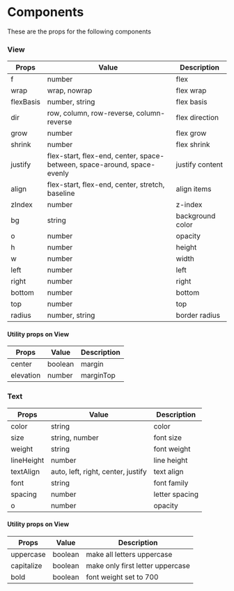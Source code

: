 # Components

These are the props for the following components

### View

| Props     | Value                                                                   | Description      |
| --------- | ----------------------------------------------------------------------- | ---------------- |
| f         | number                                                                  | flex             |
| wrap      | wrap, nowrap                                                            | flex wrap        |
| flexBasis | number, string                                                          | flex basis       |
| dir       | row, column, row-reverse, column-reverse                                | flex direction   |
| grow      | number                                                                  | flex grow        |
| shrink    | number                                                                  | flex shrink      |
| justify   | flex-start, flex-end, center, space-between, space-around, space-evenly | justify content  |
| align     | flex-start, flex-end, center, stretch, baseline                         | align items      |
| zIndex    | number                                                                  | z-index          |
| bg        | string                                                                  | background color |
| o         | number                                                                  | opacity          |
| h         | number                                                                  | height           |
| w         | number                                                                  | width            |
| left      | number                                                                  | left             |
| right     | number                                                                  | right            |
| bottom    | number                                                                  | bottom           |
| top       | number                                                                  | top              |
| radius    | number, string                                                          | border radius    |

#### Utility props on View

| Props     | Value   | Description |
| --------- | ------- | ----------- |
| center    | boolean | margin      |
| elevation | number  | marginTop   |

### Text

| Props      | Value                              | Description    |
| ---------- | ---------------------------------- | -------------- |
| color      | string                             | color          |
| size       | string, number                     | font size      |
| weight     | string                             | font weight    |
| lineHeight | number                             | line height    |
| textAlign  | auto, left, right, center, justify | text align     |
| font       | string                             | font family    |
| spacing    | number                             | letter spacing |
| o          | number                             | opacity        |

#### Utility props on View

| Props      | Value   | Description                      |
| ---------- | ------- | -------------------------------- |
| uppercase  | boolean | make all letters uppercase       |
| capitalize | boolean | make only first letter uppercase |
| bold       | boolean | font weight set to 700           |
